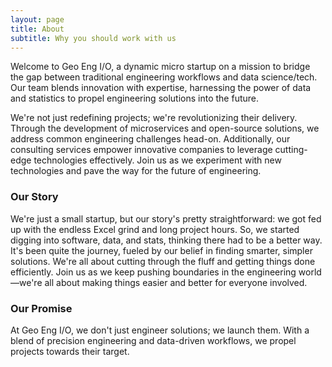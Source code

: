 ```yaml
---
layout: page
title: About
subtitle: Why you should work with us
---
```


Welcome to Geo Eng I/O, a dynamic micro startup on a mission to bridge the gap between traditional engineering workflows and data science/tech. Our team blends innovation with expertise, harnessing the power of data and statistics to propel engineering solutions into the future.

We're not just redefining projects; we're revolutionizing their delivery. Through the development of microservices and open-source solutions, we address common engineering challenges head-on. Additionally, our consulting services empower innovative companies to leverage cutting-edge technologies effectively. Join us as we experiment with new technologies and pave the way for the future of engineering.

### Our Story

We're just a small startup, but our story's pretty straightforward: we got fed up with the endless Excel grind and long project hours. So, we started digging into software, data, and stats, thinking there had to be a better way. It's been quite the journey, fueled by our belief in finding smarter, simpler solutions. We're all about cutting through the fluff and getting things done efficiently. Join us as we keep pushing boundaries in the engineering world—we're all about making things easier and better for everyone involved.

### Our Promise

At Geo Eng I/O, we don't just engineer solutions; we launch them. With a blend of precision engineering and data-driven workflows, we propel projects towards their target.